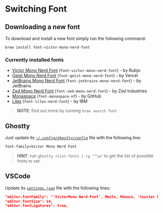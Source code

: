 # Switching Font

## Downloading a new font

To download and install a new font simply run the following command:

```sh
brew install font-victor-mono-nerd-font
```

### Currently installed fonts

- [Victor Mono Nerd Font](https://rubjo.github.io/victor-mono/) (`font-victor-mono-nerd-font`) - by Rubjo
- [Geist Mono Nerd Font](https://vercel.com/font) (`font-geist-mono-nerd-font`) - by Vercel
- [JetBrains Mono Nerd Font](https://www.jetbrains.com/lp/mono/) (`font-jetbrains-mono-nerd-font`) - by JetBrains
- [Zed Mono Nerd Font](https://github.com/zed-industries/zed-fonts) (`font-zed-mono-nerd-font`) - by Zed Industries
- [Monaspace](https://monaspace.githubnext.com/) (`font-monaspace-nf`) - by GitHub
- [Lilex](https://lilex.myrt.co/) (`font-lilex-nerd-font`) - by IBM

> **NOTE**: find out more by running `brew search font`

## Ghostty

Just update its [`~/.config/ghostty/config`](../dotfiles/.config/ghostty/config) file with the following line:

```sh
font-family=Victor Mono Nerd Font
```

> **HINT**: run `ghostty +list-fonts | rg "^\w"` to get the list of possible fonts to set.

## VSCode

Update its [`settings.json`](../prefs/vscode/settings.json) file with the following lines:

```json
"editor.fontFamily": "'VictorMono Nerd Font', Menlo, Monaco, 'Courier New', monospace",
"editor.fontSize": 14,
"editor.fontLigatures": true,
```
